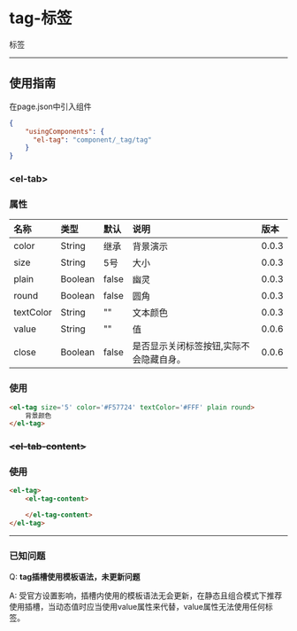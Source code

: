 # tag-标签

标签

---

## 使用指南

在page.json中引入组件

```json
{
    "usingComponents": {
      "el-tag": "component/_tag/tag"
    }
}
```

### &lt;el-tab&gt;

### 属性

| 名称 | 类型 | 默认 | 说明 | 版本 |
| :--- | :--- | :--- | :--- | :--- |
| color | String | 继承 | 背景演示 | 0.0.3 |
| size | String | 5号 | 大小 | 0.0.3 |
| plain | Boolean | false | 幽灵 | 0.0.3 |
| round | Boolean | false | 圆角 | 0.0.3 |
| textColor | String | "" | 文本颜色 | 0.0.3 |
| value | String | "" | 值 | 0.0.6 |
| close | Boolean | false | 是否显示关闭标签按钮,实际不会隐藏自身。 | 0.0.6 |

### 使用

```html
<el-tag size='5' color='#F57724' textColor='#FFF' plain round>
    背景颜色
</el-tag>
```

### ~~&lt;el-tab-content&gt;~~

### ~~使用~~

```html
<el-tag>
    <el-tag-content>

    </el-tag-content>
</el-tag>
```

---

### 已知问题

Q: **tag插槽使用模板语法，未更新问题**

A: 受官方设置影响，插槽内使用的模板语法无会更新，在静态且组合模式下推荐使用插槽，当动态值时应当使用value属性来代替，value属性无法使用任何标签。


